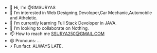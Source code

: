 - 👋 Hi, I’m @GMSURYAS
- 👀 I’m interested in Web Designing,Devoloper,Car Mechanic,Automobile and Atheletic.
- 🌱 I’m currently learning Full Stack Devoloper in JAVA.
- 💞️ I’m looking to collaborate on Nothing.
- 📫 How to reach me SSURYA250@GMAIL.COM
- 😄 Pronouns: ...
- ⚡ Fun fact: ALWAYS LATE.

<!---
GMSURYAS/GMSURYAS is a ✨ special ✨ repository because its `README.md` (this file) appears on your GitHub profile.
You can click the Preview link to take a look at your changes.
--->
